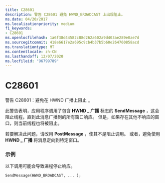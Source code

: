 ```yaml
---
title: C28601
description: 警告 C28601 避免 HWND_BROADCAST 上出现阻止。
ms.date: 04/20/2017
ms.localizationpriority: medium
f1_keywords:
- C28601
ms.openlocfilehash: 1a6f38d44582c88d262a602a9d403ae289e0ae7d
ms.sourcegitcommit: 418e6617e2a695c9cb4b37b5b60e264760858acd
ms.translationtype: MT
ms.contentlocale: zh-CN
ms.lasthandoff: 12/07/2020
ms.locfileid: "96799789"
---
```

# <a name="c28601"></a>C28601


警告 C28601：避免在 HWND 广播上阻止 \_

此警告表明，应用程序调用了包含 **HWND \_ 广播** 标志的 **SendMessage** ，这会阻止线程，直到此消息广播到的所有窗口响应。 但是，如果存在其他不响应的窗口，则当前线程也将被阻止。

若要解决此问题，请改用 **PostMessage** ，使其不是阻止调用。 或者，避免使用 **HWND \_ 广播** 将消息定向到特定窗口。

### <a name="span-idexamplespanspan-idexamplespanexample"></a><span id="example"></span><span id="EXAMPLE"></span>示例

以下调用可能会导致进程停止响应。

```
SendMessage(HWND_BROADCAST, ... );
```

 

 





